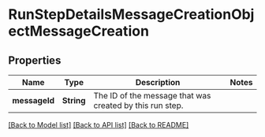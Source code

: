 # RunStepDetailsMessageCreationObjectMessageCreation

## Properties
Name | Type | Description | Notes
------------ | ------------- | ------------- | -------------
**messageId** | **String** | The ID of the message that was created by this run step. | 

[[Back to Model list]](../README.md#documentation-for-models) [[Back to API list]](../README.md#documentation-for-api-endpoints) [[Back to README]](../README.md)


